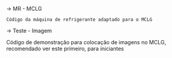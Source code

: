 ->  MR - MCLG
    
    Código da máquina de refrigerante adaptado para o MCLG
    
-> Teste - Imagem
   
   Código de demonstração para colocação de imagens no MCLG, recomendado ver este primeiro, para iniciantes
